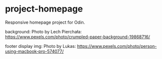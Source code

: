 # project-homepage
Responsive homepage project for Odin. 

background:
Photo by Lech Pierchała: https://www.pexels.com/photo/crumpled-paper-background-19868716/

footer display img: 
Photo by Lukas: https://www.pexels.com/photo/person-using-macbook-pro-574077/